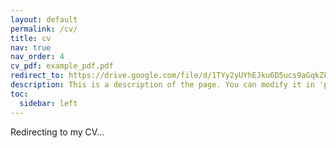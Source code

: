 ```yaml
---
layout: default
permalink: /cv/
title: cv
nav: true
nav_order: 4
cv_pdf: example_pdf.pdf
redirect_to: https://drive.google.com/file/d/1TYy2yUYhEJku6D5ucs9aGqkZkMMNFF3_/view?usp=drive_link
description: This is a description of the page. You can modify it in 'pages/_cv.md'. You can also change or remove the top pdf download button.
toc:
  sidebar: left
---
```


Redirecting to my CV...
